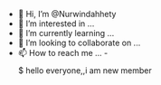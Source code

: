 - 👋 Hi, I’m @Nurwindahhety
- 👀 I’m interested in ...
- 🌱 I’m currently learning ...
- 💞️ I’m looking to collaborate on ...
- 📫 How to reach me ...
-$$$$$ hello everyone,,i am new member
<!---
Nurwindahhety/Nurwindahhety is a ✨ special ✨ repository because its `README.md` (this file) appears on your GitHub profile.
You can click the Preview link to take a look at your changes.
--->
